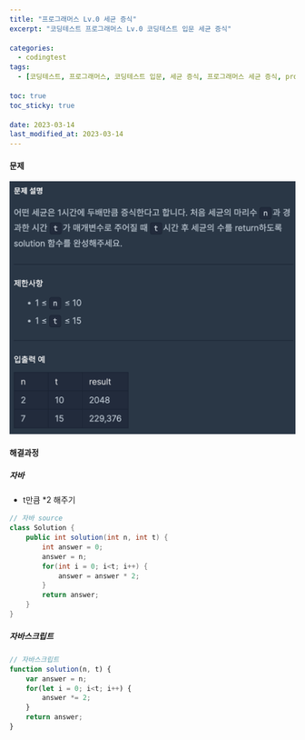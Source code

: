 ```yaml
---
title: "프로그래머스 Lv.0 세균 증식"
excerpt: "코딩테스트 프로그래머스 Lv.0 코딩테스트 입문 세균 증식"

categories:
  - codingtest
tags:
  - [코딩테스트, 프로그래머스, 코딩테스트 입문, 세균 증식, 프로그래머스 세균 증식, programmers, codingtest, 코딩테스트 연습, 프로그래머스 세균 증식 자바, 자바 코딩 테스트, 자바 세균 증식, 자바스크립트 세균 증식, 세균 증식 자바스크립트]

toc: true
toc_sticky: true
 
date: 2023-03-14
last_modified_at: 2023-03-14
---
```


#### 문제
![57](/assets/images/57.png)

#### 해결과정

##### 자바 
* t만큼 *2 해주기

```java
// 자바 source
class Solution {
    public int solution(int n, int t) {
        int answer = 0;
        answer = n;
        for(int i = 0; i<t; i++) {
            answer = answer * 2;
        }
        return answer;
    }
}
```

##### 자바스크립트 

```javascript
// 자바스크립트
function solution(n, t) {
    var answer = n;
    for(let i = 0; i<t; i++) {
        answer *= 2;
    }
    return answer;
}
```